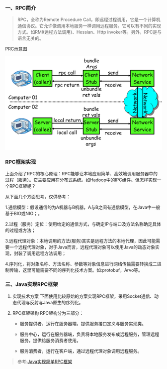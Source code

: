 ### 一、RPC简介
> RPC，全称为Remote Procedure Call，即远程过程调用，它是一个计算机通信协议。它允许像调用本地服务一样调用远程服务。它可以有不同的实现方式。如RMI(远程方法调用)、Hessian、Http invoker等。另外，RPC是与语言无关的。

PRC示意图

![RPC示意图](https://github.com/liouyi250/Java/blob/master/remote/prc.png "RPC示意图")

### RPC框架实现
上面介绍了RPC的核心原理：RPC能够让本地应用简单、高效地调用服务器中的过程（服务）。它主要应用在分布式系统。如Hadoop中的IPC组件。但怎样实现一个RPC框架呢？

从下面几个方面思考，仅供参考：

1.通信模型：假设通信的为A机器与B机器，A与B之间有通信模型，在Java中一般基于BIO或NIO；。

2.过程（服务）定位：使用给定的通信方式，与确定IP与端口及方法名称确定具体的过程或方法；

3.远程代理对象：本地调用的方法(服务)其实是远程方法的本地代理，因此可能需要一个远程代理对象，对于Java而言，远程代理对象可以使用Java的动态对象实现，封装了调用远程方法调用；

4.序列化，将对象名称、方法名称、参数等对象信息进行网络传输需要转换成二进制传输，这里可能需要不同的序列化技术方案。如:protobuf，Arvo等。

### 三、Java实现RPC框架

1. 实现技术方案
     下面使用比较原始的方案实现RPC框架，采用Socket通信、动态代理与反射与Java原生的序列化。


2. RPC框架架构
RPC架构分为三部分：

   - 服务提供者，运行在服务器端，提供服务接口定义与服务实现类。

   - 服务中心，运行在服务器端，负责将本地服务发布成远程服务，管理远程服务，提供给服务消费者使用。

   - 服务消费者，运行在客户端，通过远程代理对象调用远程服务。


>参考:[Java实现简单RPC框架](https://www.cnblogs.com/codingexperience/p/5930752.html "Java实现简单RPC框架")